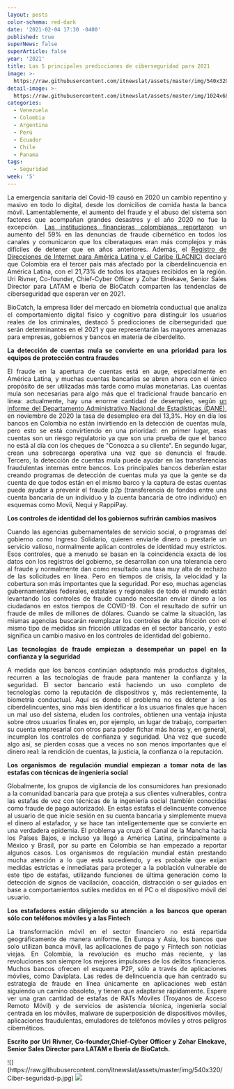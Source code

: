 ```yaml
---
layout: posts
color-schema: red-dark
date: '2021-02-04 17:30 -0400'
published: true
superNews: false
superArticle: false
year: '2021'
title: Las 5 principales predicciones de ciberseguridad para 2021
image: >-
  https://raw.githubusercontent.com/itnewslat/assets/master/img/540x320/Ciber-seguridad-p.jpg
detail-image: >-
  https://raw.githubusercontent.com/itnewslat/assets/master/img/1024x680/Ciber-seguridad-g.jpg
categories:
  - Venezuela
  - Colombia
  - Argentina
  - Perú
  - Ecuador
  - Chile
  - Panama
tags:
  - Seguridad
week: '5'
---
```

<p style="text-align: justify;">La emergencia sanitaria del Covid-19 causó en 2020 un cambio repentino y masivo en todo lo digital, desde los domicilios de comida hasta la banca móvil. Lamentablemente, el aumento del fraude y el abuso del sistema son factores que acompañan grandes desastres y el año 2020 no fue la excepción. <a href="https://www.asobancaria.com/wp-content/uploads/2020/10/1256VF.pdf">Las instituciones financieras colombianas reportaron</a> un aumento del 59% en las denuncias de fraude cibernético en todos los canales y comunicaron que los ciberataques eran más complejos y más difíciles de detener que en años anteriores. Además, el <a href="https://www.felaban.net/noticias/375">Registro de Direcciones de Internet para América Latina y el Caribe (LACNIC)</a> declaró que Colombia era el tercer país más afectado por la ciberdelincuencia en América Latina, con el 21,73% de todos los ataques recibidos en la región. Uri Rivner, Co-founder, Chief-Cyber Officer y Zohar Elnekave, Senior Sales Director para LATAM e Iberia de BioCatch comparten las tendencias de ciberseguridad que esperan ver en 2021.</p>
<p style="text-align: justify;">BioCatch, la empresa líder del mercado en biometría conductual que analiza el comportamiento digital físico y cognitivo para distinguir los usuarios reales de los criminales, destacó 5 predicciones de ciberseguridad que serán determinantes en el 2021 y que representarán las mayores amenazas para empresas, gobiernos y bancos en materia de ciberdelito.</p>
<p style="text-align: justify;"><strong>La detección de cuentas mula se convierte en una prioridad para los equipos de protección contra fraudes</strong></p>
<p style="text-align: justify;">El fraude en la apertura de cuentas está en auge, especialmente en América Latina, y muchas cuentas bancarias se abren ahora con el único propósito de ser utilizadas más tarde como mulas monetarias. Las cuentas mula son necesarias para algo más que el tradicional fraude bancario en línea: actualmente, hay una enorme cantidad de desempleo, según <a href="#m_7798234015410127012_m_450453938547614">un informe del Departamento Administrativo Nacional de Estadísticas (DANE),</a> en noviembre de 2020 la tasa de desempleo era del 13,3%. Hoy en día los bancos en Colombia no están invirtiendo en la detección de cuentas mula, pero esto se está convirtiendo en una prioridad: en primer lugar, esas cuentas son un riesgo regulatorio ya que son una prueba de que el banco no está al día con los cheques de "Conozca a su cliente". En segundo lugar, crean una sobrecarga operativa una vez que se denuncia el fraude. Tercero, la detección de cuentas mula puede ayudar en las transferencias fraudulentas internas entre bancos. Los principales bancos deberían estar creando programas de detección de cuentas mula ya que la gente se da cuenta de que todos están en el mismo barco y la captura de estas cuentas puede ayudar a prevenir el fraude p2p (transferencia de fondos entre una cuenta bancaria de un individuo y la cuenta bancaria de otro individuo) en esquemas como Movii, Nequi y RappiPay.</p>
<p style="text-align: justify;"><strong>Los controles de identidad del los gobiernos sufrirán cambios masivos</strong></p>
<p style="text-align: justify;">Cuando las agencias gubernamentales de servicio social, o programas del gobierno como Ingreso Solidario, quieren enviarle dinero o prestarle un servicio valioso, normalmente aplican controles de identidad muy estrictos. Esos controles, que a menudo se basan en la coincidencia exacta de los datos con los registros del gobierno, se desarrollan con una tolerancia cero al fraude y normalmente dan como resultado una tasa muy alta de rechazo de las solicitudes en línea. Pero en tiempos de crisis, la velocidad y la cobertura son más importantes que la seguridad. Por eso, muchas agencias gubernamentales federales, estatales y regionales de todo el mundo están levantando los controles de fraude cuando necesitan enviar dinero a los ciudadanos en estos tiempos de COVID-19. Con el resultado de sufrir un fraude de miles de millones de dólares. Cuando se calme la situación, las mismas agencias buscarán reemplazar los controles de alta fricción con el mismo tipo de medidas sin fricción utilizadas en el sector bancario, y esto significa un cambio masivo en los controles de identidad del gobierno.</p>
<p style="text-align: justify;"><strong>Las tecnologías de fraude empiezan a desempeñar un papel en la confianza y la seguridad</strong></p>
<p style="text-align: justify;">A medida que los bancos continúan adaptando más productos digitales, recurren a las tecnologías de fraude para mantener la confianza y la seguridad. El sector bancario está haciendo un uso completo de tecnologías como la reputación de dispositivos y, más recientemente, la biometría conductual. Aquí es donde el problema no es detener a los ciberdelincuentes, sino más bien identificar a los usuarios finales que hacen un mal uso del sistema, eluden los controles, obtienen una ventaja injusta sobre otros usuarios finales en, por ejemplo, un lugar de trabajo, comparten su cuenta empresarial con otros para poder fichar más horas y, en general, incumplen los controles de confianza y seguridad. Una vez que sucede algo así, se pierden cosas que a veces no son menos importantes que el dinero real: la rendición de cuentas, la justicia, la confianza o la reputación.</p>
<p style="text-align: justify;"><strong>Los organismos de regulación mundial empiezan a tomar nota de las estafas con técnicas de ingeniería social</strong></p>
<p style="text-align: justify;">Globalmente, los grupos de vigilancia de los consumidores han presionado a la comunidad bancaria para que proteja a sus clientes vulnerables, contra las estafas de voz con técnicas de la ingeniería social (también conocidas como fraude de pago autorizado). En estas estafas el delincuente convence al usuario de que inicie sesión en su cuenta bancaria y simplemente mueva el dinero al estafador, y se hace tan inteligentemente que se convierte en una verdadera epidemia. El problema ya cruzó el Canal de la Mancha hacia los Países Bajos, e incluso ya llegó a América Latina, principalmente a México y Brasil, por su parte en Colombia se han empezado a reportar algunos casos. Los organismos de regulación mundial están prestando mucha atención a lo que está sucediendo, y es probable que exijan medidas estrictas e inmediatas para proteger a la población vulnerable de este tipo de estafas, utilizando funciones de última generación como la detección de signos de vacilación, coacción, distracción o ser guiados en base a comportamientos sutiles medidos en el PC o el dispositivo móvil del usuario.</p>
<p style="text-align: justify;"><strong>Los estafadores están dirigiendo su atención a los bancos que operan sólo con teléfonos móviles y a las Fintech</strong></p>
<p style="text-align: justify;">La transformación móvil en el sector financiero no está repartida geográficamente de manera uniforme. En Europa y Asia, los bancos que solo utilizan banca móvil, las aplicaciones de pago y Fintech son noticias viejas. En Colombia, la revolución es mucho más reciente, y las revoluciones son siempre los mejores impulsores de los delitos financieros. Muchos bancos ofrecen el esquema P2P, sólo a través de aplicaciones móviles, como Daviplata. Las redes de delincuencia que han centrado su estrategia de fraude en línea únicamente en aplicaciones web están siguiendo un camino obsoleto, y tienen que adaptarse rápidamente. Espere ver una gran cantidad de estafas de RATs Móviles (Troyanos de Acceso Remoto Móvil) y de servicios de asistencia técnica, ingeniería social centrada en los móviles, malware de superposición de dispositivos móviles, aplicaciones fraudulentas, emuladores de teléfonos móviles y otros peligros cibernéticos.</p>
<p style="text-align: justify;"> <strong>Escrito por Uri Rivner, Co-founder,Chief-Cyber Officer y Zohar Elnekave, Senior Sales Director para LATAM e Iberia de BioCatch.</strong></p>
![](https://raw.githubusercontent.com/itnewslat/assets/master/img/540x320/Ciber-seguridad-p.jpg)

<img src="https://tracker.metricool.com/c3po.jpg?hash=56f88a41e39ab42c063cc51676587a04"/>